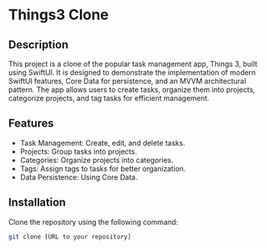 # Things3 Clone

## Description
This project is a clone of the popular task management app, Things 3, built using SwiftUI. It is designed to demonstrate the implementation of modern SwiftUI features, Core Data for persistence, and an MVVM architectural pattern. The app allows users to create tasks, organize them into projects, categorize projects, and tag tasks for efficient management.

## Features
- Task Management: Create, edit, and delete tasks.
- Projects: Group tasks into projects.
- Categories: Organize projects into categories.
- Tags: Assign tags to tasks for better organization.
- Data Persistence: Using Core Data.

## Installation
Clone the repository using the following command:

```bash
git clone [URL to your repository]

